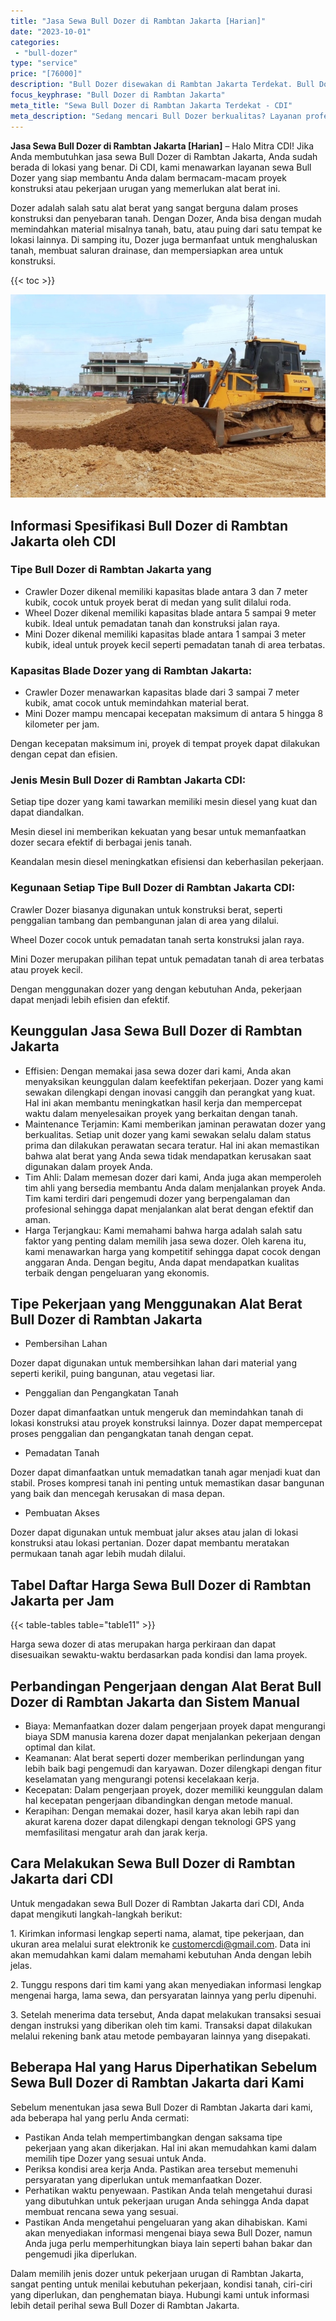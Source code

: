 ```yaml
---
title: "Jasa Sewa Bull Dozer di Rambtan Jakarta [Harian]"
date: "2023-10-01"
categories:
 - "bull-dozer"
type: "service"
price: "[76000]"
description: "Bull Dozer disewakan di Rambtan Jakarta Terdekat. Bull Dozer profesional untuk kebutuhan proyek konstruksi dengan performa maksimal. Dapatkan informasi lengkap dengan menghubungi kami."
focus_keyphrase: "Bull Dozer di Rambtan Jakarta"
meta_title: "Sewa Bull Dozer di Rambtan Jakarta Terdekat - CDI"
meta_description: "Sedang mencari Bull Dozer berkualitas? Layanan profesional kami siap melayani dengan penawaran terbaik. Dapatkan penawaran sekarang."
---
```


**Jasa Sewa Bull Dozer di Rambtan Jakarta [Harian]** – Halo Mitra CDI! Jika Anda membutuhkan jasa sewa Bull Dozer di Rambtan Jakarta, Anda sudah berada di lokasi yang benar. Di CDI, kami menawarkan layanan sewa Bull Dozer yang siap membantu Anda dalam bermacam-macam proyek konstruksi atau pekerjaan urugan yang memerlukan alat berat ini.

Dozer adalah salah satu alat berat yang sangat berguna dalam proses konstruksi dan penyebaran tanah. Dengan Dozer, Anda bisa dengan mudah memindahkan material misalnya tanah, batu, atau puing dari satu tempat ke lokasi lainnya. Di samping itu, Dozer juga bermanfaat untuk menghaluskan tanah, membuat saluran drainase, dan mempersiapkan area untuk konstruksi.

{{< toc >}}

![Jasa Sewa Bull Dozer di Rambtan Jakarta [Harian]](/images/bull-dozer/bull-dozer-12.jpg)

## Informasi Spesifikasi Bull Dozer di Rambtan Jakarta oleh CDI

### Tipe Bull Dozer di Rambtan Jakarta yang

*   Crawler Dozer dikenal memiliki kapasitas blade antara 3 dan 7 meter kubik, cocok untuk proyek berat di medan yang sulit dilalui roda.
*   Wheel Dozer dikenal memiliki kapasitas blade antara 5 sampai 9 meter kubik. Ideal untuk pemadatan tanah dan konstruksi jalan raya.
*   Mini Dozer dikenal memiliki kapasitas blade antara 1 sampai 3 meter kubik, ideal untuk proyek kecil seperti pemadatan tanah di area terbatas.

### Kapasitas Blade Dozer yang di Rambtan Jakarta:

*   Crawler Dozer menawarkan kapasitas blade dari 3 sampai 7 meter kubik, amat cocok untuk memindahkan material berat.
*   Mini Dozer mampu mencapai kecepatan maksimum di antara 5 hingga 8 kilometer per jam.

Dengan kecepatan maksimum ini, proyek di tempat proyek dapat dilakukan dengan cepat dan efisien.

### Jenis Mesin Bull Dozer di Rambtan Jakarta CDI:

Setiap tipe dozer yang kami tawarkan memiliki mesin diesel yang kuat dan dapat diandalkan.

Mesin diesel ini memberikan kekuatan yang besar untuk memanfaatkan dozer secara efektif di berbagai jenis tanah.

Keandalan mesin diesel meningkatkan efisiensi dan keberhasilan pekerjaan.

### Kegunaan Setiap Tipe Bull Dozer di Rambtan Jakarta CDI:

Crawler Dozer biasanya digunakan untuk konstruksi berat, seperti penggalian tambang dan pembangunan jalan di area yang dilalui.

Wheel Dozer cocok untuk pemadatan tanah serta konstruksi jalan raya.

Mini Dozer merupakan pilihan tepat untuk pemadatan tanah di area terbatas atau proyek kecil.

Dengan menggunakan dozer yang dengan kebutuhan Anda, pekerjaan dapat menjadi lebih efisien dan efektif.

## Keunggulan Jasa Sewa Bull Dozer di Rambtan Jakarta

*   Effisien: Dengan memakai jasa sewa dozer dari kami, Anda akan menyaksikan keunggulan dalam keefektifan pekerjaan. Dozer yang kami sewakan dilengkapi dengan inovasi canggih dan perangkat yang kuat. Hal ini akan membantu meningkatkan hasil kerja dan mempercepat waktu dalam menyelesaikan proyek yang berkaitan dengan tanah.
*   Maintenance Terjamin: Kami memberikan jaminan perawatan dozer yang berkualitas. Setiap unit dozer yang kami sewakan selalu dalam status prima dan dilakukan perawatan secara teratur. Hal ini akan memastikan bahwa alat berat yang Anda sewa tidak mendapatkan kerusakan saat digunakan dalam proyek Anda.
*   Tim Ahli: Dalam memesan dozer dari kami, Anda juga akan memperoleh tim ahli yang bersedia membantu Anda dalam menjalankan proyek Anda. Tim kami terdiri dari pengemudi dozer yang berpengalaman dan profesional sehingga dapat menjalankan alat berat dengan efektif dan aman.
*   Harga Terjangkau: Kami memahami bahwa harga adalah salah satu faktor yang penting dalam memilih jasa sewa dozer. Oleh karena itu, kami menawarkan harga yang kompetitif sehingga dapat cocok dengan anggaran Anda. Dengan begitu, Anda dapat mendapatkan kualitas terbaik dengan pengeluaran yang ekonomis.

## Tipe Pekerjaan yang Menggunakan Alat Berat Bull Dozer di Rambtan Jakarta

*   Pembersihan Lahan

Dozer dapat digunakan untuk membersihkan lahan dari material yang seperti kerikil, puing bangunan, atau vegetasi liar.
*   Penggalian dan Pengangkatan Tanah

Dozer dapat dimanfaatkan untuk mengeruk dan memindahkan tanah di lokasi konstruksi atau proyek konstruksi lainnya. Dozer dapat mempercepat proses penggalian dan pengangkatan tanah dengan cepat.
*   Pemadatan Tanah

Dozer dapat dimanfaatkan untuk memadatkan tanah agar menjadi kuat dan stabil. Proses kompresi tanah ini penting untuk memastikan dasar bangunan yang baik dan mencegah kerusakan di masa depan.
*   Pembuatan Akses

Dozer dapat digunakan untuk membuat jalur akses atau jalan di lokasi konstruksi atau lokasi pertanian. Dozer dapat membantu meratakan permukaan tanah agar lebih mudah dilalui.

## Tabel Daftar Harga Sewa Bull Dozer di Rambtan Jakarta per Jam

{{< table-tables table="table11" >}}

Harga sewa dozer di atas merupakan harga perkiraan dan dapat disesuaikan sewaktu-waktu berdasarkan pada kondisi dan lama proyek.

## Perbandingan Pengerjaan dengan Alat Berat Bull Dozer di Rambtan Jakarta dan Sistem Manual

*   Biaya: Memanfaatkan dozer dalam pengerjaan proyek dapat mengurangi biaya SDM manusia karena dozer dapat menjalankan pekerjaan dengan optimal dan kilat.
*   Keamanan: Alat berat seperti dozer memberikan perlindungan yang lebih baik bagi pengemudi dan karyawan. Dozer dilengkapi dengan fitur keselamatan yang mengurangi potensi kecelakaan kerja.
*   Kecepatan: Dalam pengerjaan proyek, dozer memiliki keunggulan dalam hal kecepatan pengerjaan dibandingkan dengan metode manual.
*   Kerapihan: Dengan memakai dozer, hasil karya akan lebih rapi dan akurat karena dozer dapat dilengkapi dengan teknologi GPS yang memfasilitasi mengatur arah dan jarak kerja.

## Cara Melakukan Sewa Bull Dozer di Rambtan Jakarta dari CDI

Untuk mengadakan sewa Bull Dozer di Rambtan Jakarta dari CDI, Anda dapat mengikuti langkah-langkah berikut:

1\.  Kirimkan informasi lengkap seperti nama, alamat, tipe pekerjaan, dan ukuran area melalui surat elektronik ke customercdi@gmail.com. Data ini akan memudahkan kami dalam memahami kebutuhan Anda dengan lebih jelas.

2\.  Tunggu respons dari tim kami yang akan menyediakan informasi lengkap mengenai harga, lama sewa, dan persyaratan lainnya yang perlu dipenuhi.

3\.  Setelah menerima data tersebut, Anda dapat melakukan transaksi sesuai dengan instruksi yang diberikan oleh tim kami. Transaksi dapat dilakukan melalui rekening bank atau metode pembayaran lainnya yang disepakati.

## Beberapa Hal yang Harus Diperhatikan Sebelum Sewa Bull Dozer di Rambtan Jakarta dari Kami

Sebelum menentukan jasa sewa Bull Dozer di Rambtan Jakarta dari kami, ada beberapa hal yang perlu Anda cermati:

*   Pastikan Anda telah mempertimbangkan dengan saksama tipe pekerjaan yang akan dikerjakan. Hal ini akan memudahkan kami dalam memilih tipe Dozer yang sesuai untuk Anda.
*   Periksa kondisi area kerja Anda. Pastikan area tersebut memenuhi persyaratan yang diperlukan untuk memanfaatkan Dozer.
*   Perhatikan waktu penyewaan. Pastikan Anda telah mengetahui durasi yang dibutuhkan untuk pekerjaan urugan Anda sehingga Anda dapat membuat rencana sewa yang sesuai.
*   Pastikan Anda mengetahui pengeluaran yang akan dihabiskan. Kami akan menyediakan informasi mengenai biaya sewa Bull Dozer, namun Anda juga perlu memperhitungkan biaya lain seperti bahan bakar dan pengemudi jika diperlukan.

Dalam memilih jenis dozer untuk pekerjaan urugan di Rambtan Jakarta, sangat penting untuk menilai kebutuhan pekerjaan, kondisi tanah, ciri-ciri yang diperlukan, dan penghematan biaya. Hubungi kami untuk informasi lebih detail perihal sewa Bull Dozer di Rambtan Jakarta.